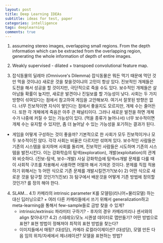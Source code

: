 ```yaml
---
layout: post
title: Deep Learning IDEAs
subtitle: ideas for test, paper
categories: intelligence
tags: deeplearning
comments: true
---
```


1. assumeing stereo images, overlapping small regions. 
From the depth information which can be extracted from the overlapping region, generating the whole information of depth of entire images.

2. Weakly supervised - dilated + transpoed convolutional feature map.

3. 잡식동물의 딜레마 (Omnivore's Dilemma)
잡식동물은 뭐든 먹기 때문에 먹던 것만 먹을 것이냐() 새로운 것을 찾을것이냐의 고민이 항상 있다. 진보적인 개체들은 도전을 해서 성공을 할 것이지만, 극단적으로 죽을 수도 있다. 보수적인 개체들은 살아남들 확률이 높지만, 새로운 발견이나 진일보를 할 가능성이 낮다. 사회는 두 가지 방향이 섞여있다는 점에서 참고하여 게임을 고안해보자. 여기서 잘못된 방향은 없다. 너무 진보적이면 지식이 쌓인다는 점에서 좋을지도 모르지만, 개체 수는 줄어든다. 또한 각 개체에게 죽음은 아주 큰 패널티이다. 그러나 새로운 발전을 하면 개체수가 나중에 커질 수 있는 가능성이 있다. (먹을 종류가 늘어나서)  너무 보수적이면 개체 수는 유지할 수 있지만, 좀 더 늘어날 수 있는 가능성을 포기하는 결과가 된다.
* 게임을 어떻게 구성하는 것이 좋을까?
기본적으로 한 사회가 모두 진보적이거나 모두 보수적이진 않다. 각각 사회는 비율은 다르지만 섞여져 있다. 보수적인 사람들은 기존의 시스템을 유지하며 사회를 돌리며, 진보적인 사람들은 시도하며 기존의 시스템을 발전시킨다. 
이는 강화학습의 탐색(exploration), 개발(exploitation)의 관계와 비슷하다. (진보-탐색, 보수-개발) 
사실 강화학습에 탐색vs개발 문제를 다룰 때 이 사회적 구조를 차용해서 사용하면 어떨까 해서 가져온 것이다. 
문제를 직접 적용하기 위해서는 1) 어떤 식으로 기존 문제를 개발시킬껀가?(보수) 2) 어떤 식으로 새로운 것을 탐구할 것인가?(진보) 3) 탐구에서 배운것을 어떻게 기존 방법에 정의할 것인가? 를 정의 해야 한다. 

4. SLAM...
4.1) 카메라의 intrinsic parameter K를 모델링(리니어+물리모델) 하는 대신 딥러닝으로? + 여러 다른 카메라들에서 쓰기 위해서 generalization하고 meta-learning을 통해서 few-sample들로 금방 찾을 수 있게?
    - intrinsic/extrinsic 파라미터 구하기? - 후자의 경우 카메라끼리나 센서와의 align 찾아내기?
4.2) 스테레오/모노 시퀀셜 데이터로 맵만들기? 어떤 방법으로 표현? 표현 방법이 정해져야 최적의 표현 방법을 찾는다?
    - 이미지들에서 매핑? (대성당), 카메라 로컬라이제이션? (대성당), 모델 만든 다음 임의 위치/자세에서 제너레이션? 모델을 표현하는 방법? 
    
